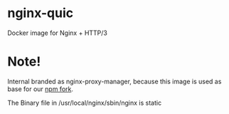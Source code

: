 # nginx-quic
Docker image for Nginx + HTTP/3

# Note!
Internal branded as nginx-proxy-manager, because this image is used as base for our [npm fork](https://github.com/ZoeyVid/nginx-proxy-manager).

The Binary file in /usr/local/nginx/sbin/nginx is static
